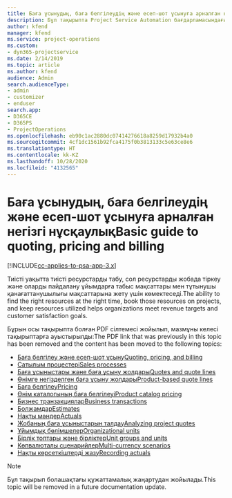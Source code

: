 ```yaml
---
title: Баға ұсынудың, баға белгілеудің және есеп-шот ұсынуға арналған негізгі нұсқаулық
description: Бұл тақырыпта Project Service Automation бағдарламасындағы негізгі баға ұсыну, баға белгілеу және шот ұсыну туралы ақпарат берілген.
author: kfend
manager: kfend
ms.service: project-operations
ms.custom:
- dyn365-projectservice
ms.date: 2/14/2019
ms.topic: article
ms.author: kfend
audience: Admin
search.audienceType:
- admin
- customizer
- enduser
search.app:
- D365CE
- D365PS
- ProjectOperations
ms.openlocfilehash: eb90c1ac2880dc07414276618a8259d17932b4a0
ms.sourcegitcommit: 4cf1dc1561b92fca4175f0b3813133c5e63ce8e6
ms.translationtype: HT
ms.contentlocale: kk-KZ
ms.lasthandoff: 10/28/2020
ms.locfileid: "4132565"
---
```

# <a name="basic-guide-to-quoting-pricing-and-billing"></a><span data-ttu-id="91d39-103">Баға ұсынудың, баға белгілеудің және есеп-шот ұсынуға арналған негізгі нұсқаулық</span><span class="sxs-lookup"><span data-stu-id="91d39-103">Basic guide to quoting, pricing and billing</span></span>

[!INCLUDE[cc-applies-to-psa-app-3.x](../../includes/cc-applies-to-psa-app-3x.md)]

<span data-ttu-id="91d39-104">Тиісті уақытта тиісті ресурстарды табу, сол ресурстарды жобада тіркеу және оларды пайдалану ұйымдарға табыс мақсаттары мен тұтынушы қанағаттанушылығы мақсаттарына жету үшін көмектеседі.</span><span class="sxs-lookup"><span data-stu-id="91d39-104">The ability to find the right resources at the right time, book those resources on projects, and keep resources utilized helps organizations meet revenue targets and customer satisfaction goals.</span></span> 

<span data-ttu-id="91d39-105">Бұрын осы тақырыпта болған PDF сілтемесі жойылып, мазмұны келесі тақырыптарға ауыстырылды:</span><span class="sxs-lookup"><span data-stu-id="91d39-105">The PDF link that was previously in this topic has been removed and the content has been moved to the following topics:</span></span>

- [<span data-ttu-id="91d39-106">Баға белгілеу және есеп-шот ұсыну</span><span class="sxs-lookup"><span data-stu-id="91d39-106">Quoting, pricing, and billing</span></span>](../quote-bill-price.md)
- [<span data-ttu-id="91d39-107">Сатылым процестері</span><span class="sxs-lookup"><span data-stu-id="91d39-107">Sales processes</span></span>](../basic-sales-process.md)
- [<span data-ttu-id="91d39-108">Баға ұсыныстары және баға ұсыну жолдары</span><span class="sxs-lookup"><span data-stu-id="91d39-108">Quotes and quote lines</span></span>](../basic-quote-lines.md)
- [<span data-ttu-id="91d39-109">Өнімге негізделген баға ұсыну жолдары</span><span class="sxs-lookup"><span data-stu-id="91d39-109">Product-based quote lines</span></span>](../product-based-quote-lines.md)
- [<span data-ttu-id="91d39-110">Баға белгілеу</span><span class="sxs-lookup"><span data-stu-id="91d39-110">Pricing</span></span>](../basic-pricing.md)
- [<span data-ttu-id="91d39-111">Өнім каталогының баға белгілеуі</span><span class="sxs-lookup"><span data-stu-id="91d39-111">Product catalog pricing</span></span>](../product-catalog-pricing.md)
- [<span data-ttu-id="91d39-112">Бизнес транзакциялар</span><span class="sxs-lookup"><span data-stu-id="91d39-112">Business transactions</span></span>](../basic-business-transactions.md)
- [<span data-ttu-id="91d39-113">Болжамдар</span><span class="sxs-lookup"><span data-stu-id="91d39-113">Estimates</span></span>](../estimates.md)
- [<span data-ttu-id="91d39-114">Нақты мәндер</span><span class="sxs-lookup"><span data-stu-id="91d39-114">Actuals</span></span>](../actuals.md)
- [<span data-ttu-id="91d39-115">Жобаның баға ұсыныстарын талдау</span><span class="sxs-lookup"><span data-stu-id="91d39-115">Analyzing project quotes</span></span>](../basic-analyzing-quotes.md)
- [<span data-ttu-id="91d39-116">Ұйымдық бөлімшелер</span><span class="sxs-lookup"><span data-stu-id="91d39-116">Organizational units</span></span>](../advanced-organizational.md)
- [<span data-ttu-id="91d39-117">Бірлік топтары және бірліктер</span><span class="sxs-lookup"><span data-stu-id="91d39-117">Unit groups and units</span></span>](../advanced-units.md)
- [<span data-ttu-id="91d39-118">Көпвалюталы сценарийлер</span><span class="sxs-lookup"><span data-stu-id="91d39-118">Multi-currency scenarios</span></span>](../advanced-currency.md)
- [<span data-ttu-id="91d39-119">Нақты көрсеткіштерді жазу</span><span class="sxs-lookup"><span data-stu-id="91d39-119">Recording actuals</span></span>](../advanced-actuals.md)

> [!NOTE]
> <span data-ttu-id="91d39-120">Бұл тақырып болашақтағы құжаттамалық жаңартудан жойылады.</span><span class="sxs-lookup"><span data-stu-id="91d39-120">This topic will be removed in a future documentation update.</span></span> 
